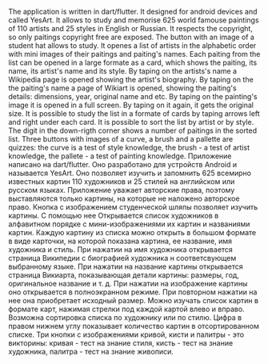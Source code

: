 The application is written in dart/flutter. It designed for android devices and called YesArt. It allows to study and memorise 625 world famouse paintings of 110 artists and 25 styles in English or Russian. It respects the copyright, so only paitings copyright free are exposed.
The button with an image of a student hat allows to study. It openes a list of artists in the alphabetic order with mini images of their paitings and paiting's names. Each paiting from the list can be opened in a large formate as a card, which shows the paiting, its name, its artist's name and its style. By taping on the artists's name a Wikipedia page is opened showing the artist's biography. By taping on the the paiting's name a page of Wikiart is opened, showing the paiting's details: dimensions, year, original name and etc. By taping on the painting's image it is opened in a full screen. By taping on it again, it gets the original size. It is possible to study the list in a formate of cards by taping arrows left and right under each card.  It is possible to sort the list by artist or by style. The digit in the down-rigth corner shows a number of paitings in the sorted list.
Three buttons with images of a curve, a brush and a pallette are quizzes: the curve is a test of style knowledge, the brush - a test of artist knowledge, the pallete - a test of painting knowledge.
Приложение написано на dart/flutter. Оно разработано для устройств Android и называется YesArt. Оно позволяет изучить и запомнить 625 всемирно известных картин 110 художников и 25 стилей на английском или русском языках. Приложение уважает авторские права, поэтому выставляются только картины, на которые не наложено авторское право.
Кнопка с изображением студенческой шляпы позволяет изучить картины. С помощью нее Открывается список художников в алфавитном порядке с мини-изображениями их картин и названиями картин. Каждую картину из списка можно открыть в большом формате в виде карточки, на которой показана картина, ее название, имя художника и стиль. При нажатии на имя художника открывается страница Википедии с биографией художника н соответсвующем выбранному языке. При нажатии на название картины открывается страница Викиарта, показывающая детали картины: размеры, год, оригинальное название и т. д. При нажатии на изображение картины оно открывается в полноэкранном режиме. При повторном нажатии на нее она приобретает исходный размер. Можно изучать список картин в формате карт, нажимая стрелки под каждой картой влево и вправо. Возможна сортировка списка по художнику или по стилю. Цифра в правом нижнем углу показывает количество картин в отсортированном списке.
Три кнопки с изображениями кривой, кисти и палитры - это викторины: кривая - тест на знание стиля, кисть - тест на знание художника, палитра - тест на знание живописи.
